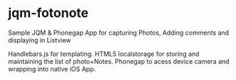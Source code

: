 jqm-fotonote
============

Sample JQM &amp; Phonegap App for capturing Photos, Adding comments and displaying in Listview

Handlebars.js for templating.
HTML5 localstorage for storing and maintaining the list of photo+Notes.
Phonegap to acess device camera and wrapping into native iOS App.
